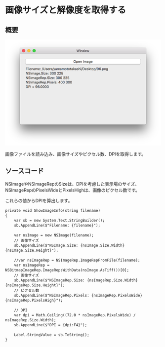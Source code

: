 # 画像サイズと解像度を取得する

## 概要

![](NSImageDPI.png)

画像ファイルを読み込み、画像サイズやピクセル数、DPIを取得します。

## ソースコード

NSImageやNSImageRepのSizeは、DPIを考慮した表示場のサイズ、  
NSImageRepのPixelsWideとPixelsHighは、画像のピクセル数です。

これらの値からDPIを算出します。

    private void ShowImageInfo(string filename)
    {
        var sb = new System.Text.StringBuilder();
        sb.AppendLine($"Filename: {filename}");

        var nsImage = new NSImage(filename);
        // 画像サイズ
        sb.AppendLine($"NSImage.Size: {nsImage.Size.Width} {nsImage.Size.Height}");

        //var nsImageRep = NSImageRep.ImageRepFromFile(filename);
        var nsImageRep = NSBitmapImageRep.ImageRepsWithData(nsImage.AsTiff())[0];
        // 画像サイズ
        sb.AppendLine($"NSImageRep.Size: {nsImageRep.Size.Width} {nsImageRep.Size.Height}");
        // ピクセル数
        sb.AppendLine($"NSImageRep.Pixels: {nsImageRep.PixelsWide} {nsImageRep.PixelsHigh}");

        // DPI
        var dpi = Math.Ceiling((72.0 * nsImageRep.PixelsWide) / nsImageRep.Size.Width);
        sb.AppendLine($"DPI = {dpi:F4}");

        Label.StringValue = sb.ToString();
    }
